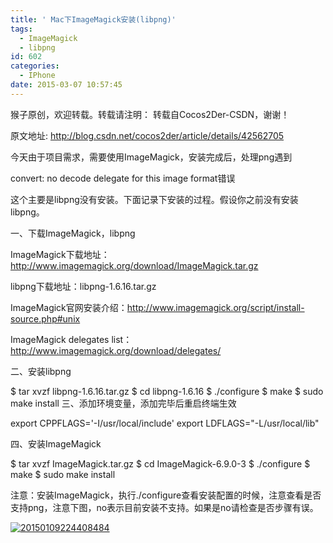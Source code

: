 ```yaml
---
title: ' Mac下ImageMagick安装(libpng)'
tags:
  - ImageMagick
  - libpng
id: 602
categories:
  - IPhone
date: 2015-03-07 10:57:45
---
```


猴子原创，欢迎转载。转载请注明： 转载自Cocos2Der-CSDN，谢谢！

原文地址: http://blog.csdn.net/cocos2der/article/details/42562705

今天由于项目需求，需要使用ImageMagick，安装完成后，处理png遇到

convert: no decode delegate for this image format错误

这个主要是libpng没有安装。下面记录下安装的过程。假设你之前没有安装libpng。

一、下载ImageMagick，libpng

ImageMagick下载地址：http://www.imagemagick.org/download/ImageMagick.tar.gz

libpng下载地址：libpng-1.6.16.tar.gz

ImageMagick官网安装介绍：http://www.imagemagick.org/script/install-source.php#unix

ImageMagick delegates list：http://www.imagemagick.org/download/delegates/

二、安装libpng

$ tar xvzf libpng-1.6.16.tar.gz
$ cd libpng-1.6.16
$ ./configure
$ make
$ sudo make install
三、添加环境变量，添加完毕后重启终端生效

export CPPFLAGS='-I/usr/local/include'
export LDFLAGS="-L/usr/local/lib"

四、安装ImageMagick

$ tar xvzf ImageMagick.tar.gz
$ cd ImageMagick-6.9.0-3
$ ./configure
$ make
$ sudo make install

注意：安装ImageMagick，执行./configure查看安装配置的时候，注意查看是否支持png，注意下图，no表示目前安装不支持。如果是no请检查是否步骤有误。

[![20150109224408484](http://www.cocos2dev.com/wp-content/uploads/2015/03/20150109224408484.png)](http://www.cocos2dev.com/wp-content/uploads/2015/03/20150109224408484.png)